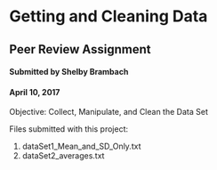 <H1>Getting and Cleaning Data</H1>
<H2>Peer Review Assignment</H2>
<H4>Submitted by Shelby Brambach</H4>
<H4>April 10, 2017</H4>

Objective:  Collect, Manipulate, and Clean the Data Set

Files submitted with this project:
<OL>
<li>dataSet1_Mean_and_SD_Only.txt</li>
<li>dataSet2_averages.txt</li>
</OL>

